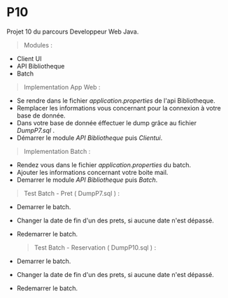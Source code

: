 # P10
 
 <addr> Projet 10 du parcours Developpeur Web Java. 

 
> Modules : 
 
  * Client UI 
  * API Bibliotheque 
  * Batch 
 
  
 > Implementation App Web : 
 
  * Se rendre dans le fichier *application.properties* de l'api Bibliotheque. 
  * Remplacer les informations vous concernant pour la connexion à votre base de donnée. 
  * Dans votre base de donnée éffectuer le dump grâce au fichier *DumpP7.sql* . 
  * Démarrer le module *API Bibliotheque* puis *Clientui*. 
 
 > Implementation Batch : 
 
  * Rendez vous dans le fichier *application.properties* du batch.
  * Ajouter les informations concernant votre boite mail.
  * Demarrer le module *API Bibliotheque* puis *Batch*. 
 
  > Test Batch - Pret ( DumpP7.sql ) : 
 
 * Demarrer le batch.
 * Changer la date de fin d'un des prets, si aucune date n'est dépassé.
 * Redemarrer le batch. 
 
   > Test Batch - Reservation ( DumpP10.sql )  : 
 
 * Demarrer le batch.
 * Changer la date de fin d'un des prets, si aucune date n'est dépassé.
 * Redemarrer le batch. 
 
 
 
 
